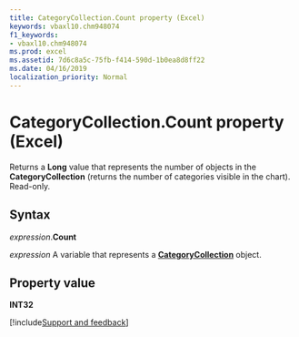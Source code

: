 ```yaml
---
title: CategoryCollection.Count property (Excel)
keywords: vbaxl10.chm948074
f1_keywords:
- vbaxl10.chm948074
ms.prod: excel
ms.assetid: 7d6c8a5c-75fb-f414-590d-1b0ea8d8ff22
ms.date: 04/16/2019
localization_priority: Normal
---
```



# CategoryCollection.Count property (Excel)

Returns a **Long** value that represents the number of objects in the **CategoryCollection** (returns the number of categories visible in the chart). Read-only.


## Syntax

_expression_.**Count**

_expression_ A variable that represents a **[CategoryCollection](Excel.CategoryCollection.md)** object.


## Property value

**INT32**




[!include[Support and feedback](~/includes/feedback-boilerplate.md)]